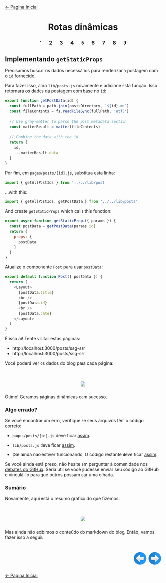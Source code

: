 [← Pagina Inicial](../../../README.md#basico)

<h1 align="center">Rotas dinâmicas</h1>

<h3 align="center">
<a href="./1.md" style="margin:0 10px;">1</a>
<a href="./2.md" style="margin:0 10px;">2</a>
<a href="./3.md" style="margin:0 10px;">3</a>
<a href="./4.md" style="margin:0 10px;">4</a>
<spam style="margin:0 10px;">5</spam>
<a href="./6.md" style="margin:0 10px;">6</a>
<a href="./7.md" style="margin:0 10px;">7</a>
<a href="./8.md" style="margin:0 10px;">8</a>
<a href="./9.md" style="margin:0 10px;">9</a>
</h3>

## Implementando `getStaticProps`

Precisamos buscar os dados necessários para renderizar a postagem com o `id` fornecido.

Para fazer isso, abra `lib/posts.js` novamente e adicione esta função. Isso retornará os dados da postagem com base no `id`:

```javascript
export function getPostData(id) {
  const fullPath = path.join(postsDirectory, `${id}.md`)
  const fileContents = fs.readFileSync(fullPath, 'utf8')

  // Use gray-matter to parse the post metadata section
  const matterResult = matter(fileContents)

  // Combine the data with the id
  return {
    id,
    ...matterResult.data
  }
}
```

Por fim, em `pages/posts/[id].js`, substitua esta linha:

```javascript
import { getAllPostIds } from '../../lib/post
```

…with this:

```javascript
import { getAllPostIds, getPostData } from '../../lib/posts'
```

And create `getStaticProps` which calls this function:

```javascript
export async function getStaticProps({ params }) {
  const postData = getPostData(params.id)
  return {
    props: {
      postData
    }
  }
}
```

Atualize o componente `Post` para usar `postData`:

```javascript
export default function Post({ postData }) {
  return (
    <Layout>
      {postData.title}
      <br />
      {postData.id}
      <br />
      {postData.date}
    </Layout>
  )
}
```

É isso aí! Tente visitar estas páginas:

  - http://localhost:3000/posts/ssg-ssr
  - http://localhost:3000/posts/ssg-ssr

Você poderá ver os dados do blog para cada página:

<h1 align="center"><img src="../../images/blog-data-post-page.png"></h1>

Ótimo! Geramos páginas dinâmicas com sucesso.

### Algo errado?

Se você encontrar um erro, verifique se seus arquivos têm o código correto:

  - `pages/posts/[id].js` deve ficar [assim](https://github.com/zeit/next-learn-starter/blob/master/dynamic-routes-step-1/pages/posts/%5Bid%5D.js).

  - `lib/posts.js` deve ficar [assim](https://github.com/zeit/next-learn-starter/blob/master/dynamic-routes-step-1/lib/posts.js).

  - (Se ainda não estiver funcionando) O código restante deve ficar [assim](https://github.com/zeit/next-learn-starter/tree/master/dynamic-routes-step-1).

Se você ainda está preso, não hesite em perguntar à comunidade nos [debates do GitHub](https://github.com/zeit/next.js/discussions). Seria útil se você pudesse enviar seu código ao GitHub e vinculá-lo para que outros possam dar uma olhada.

### Sumário

Novamente, aqui está o resumo gráfico do que fizemos:

<h1 align="center"><img src="../../images/how-to-dynamic-routes (1).png"></h1>

Mas ainda não exibimos o conteúdo do markdown do blog. Então, vamos fazer isso a seguir.

<h1 align="right">
<a href="./4.md"><img src="../../../images/previous-arrow.svg" alt="next-arrow" width="40px"></a>
<a href="./6.md"><img src="../../../images/next-arrow.svg" alt="next-arrow" width="40px"></a>
</h1>

[← Pagina Inicial](../../../README.md#basico)